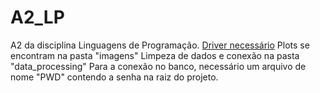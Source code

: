 # A2_LP
A2 da disciplina Linguagens de Programação.
[Driver necessário](https://www.microsoft.com/en-us/download/details.aspx?id=56567)
Plots se encontram na pasta "imagens"
Limpeza de dados e conexão na pasta "data_processing"
Para a conexão no banco, necessário um arquivo de nome "PWD" contendo a senha na raiz do projeto.
